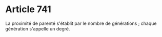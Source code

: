 # Article 741

La proximité de parenté s'établit par le nombre de générations ; chaque génération s'appelle un degré.
